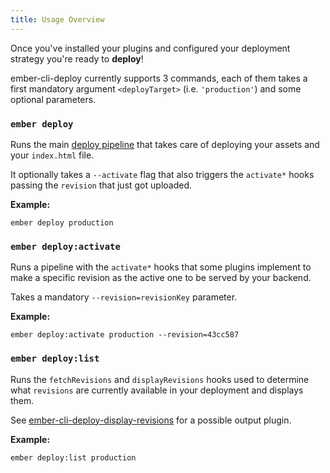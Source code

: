 ```yaml
---
title: Usage Overview
---
```


Once you've installed your plugins and configured your deployment strategy you're ready to **deploy**!

ember-cli-deploy currently supports 3 commands, each of them takes a first mandatory argument `<deployTarget>` (i.e. `'production'`) and some optional parameters.

### `ember deploy`

Runs the main [deploy pipeline](../pipeline-hooks/#hooks-by-command) that takes care of deploying your assets and your `index.html` file.

It optionally takes a `--activate` flag that also triggers the `activate*` hooks passing the `revision` that just got uploaded.

**Example:**

```
ember deploy production
```

### `ember deploy:activate`

Runs a pipeline with the `activate*` hooks that some plugins implement to make a specific revision as the active one to be served by your backend.

Takes a mandatory `--revision=revisionKey` parameter.

**Example:**

```
ember deploy:activate production --revision=43cc587
```

### `ember deploy:list`

Runs the `fetchRevisions` and `displayRevisions` hooks used to determine what `revisions` are currently available in your deployment and displays them.

See [ember-cli-deploy-display-revisions](https://github.com/ember-cli-deploy/ember-cli-deploy-display-revisions) for a possible output plugin.

**Example:**

```
ember deploy:list production
```
